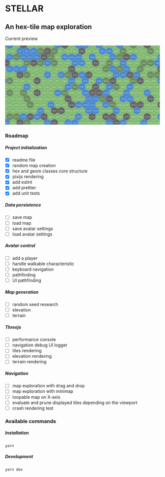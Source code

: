 # STELLAR

## An hex-tile map exploration

Current preview

![](screenshot.png)

### Roadmap

##### Project initialization

-   [x] readme file
-   [x] random map creation
-   [x] hex and geom classes core structure
-   [x] pixijs rendering
-   [x] add eslint
-   [x] add prettier
-   [x] add unit tests

##### Data persistence

-   [ ] save map
-   [ ] load map
-   [ ] save avatar settings
-   [ ] load avatar settings

##### Avatar control

-   [ ] add a player
-   [ ] handle walkable characteristic
-   [ ] keyboard navigation
-   [ ] pathfinding
-   [ ] UI pathfinding

##### Map generation

-   [ ] random seed research
-   [ ] elevation
-   [ ] terrain

##### Threejs

-   [ ] performance console
-   [ ] navigation debug UI logger
-   [ ] tiles rendering
-   [ ] elevation rendering
-   [ ] terrain rendering

##### Navigation

-   [ ] map exploration with drag and drop
-   [ ] map exploration with minimap
-   [ ] loopable map on X-axis
-   [ ] evaluate and prune displayed tiles depending on the viewport
-   [ ] crash rendering test

### Available commands

##### Installation

`yarn`

##### Development

`yarn dev`
